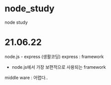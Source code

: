 # node_study
node study

# 21.06.22
node.js - express (생활코딩)
express : framework
- node.js에서 가장 보편적으로 사용되는 framework

middle ware : 어렵다..